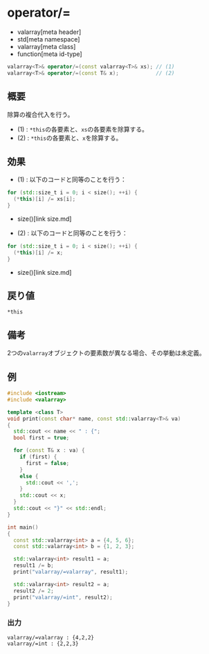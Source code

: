 # operator/=
* valarray[meta header]
* std[meta namespace]
* valarray[meta class]
* function[meta id-type]

```cpp
valarray<T>& operator/=(const valarray<T>& xs); // (1)
valarray<T>& operator/=(const T& x);            // (2)
```

## 概要
除算の複合代入を行う。

- (1) : `*this`の各要素と、`xs`の各要素を除算する。
- (2) : `*this`の各要素と、`x`を除算する。


## 効果
- (1) : 以下のコードと同等のことを行う：

```cpp
for (std::size_t i = 0; i < size(); ++i) {
  (*this)[i] /= xs[i];
}
```
* size()[link size.md]

- (2) : 以下のコードと同等のことを行う：

```cpp
for (std::size_t i = 0; i < size(); ++i) {
  (*this)[i] /= x;
}
```
* size()[link size.md]


## 戻り値
`*this`


## 備考
2つの`valarray`オブジェクトの要素数が異なる場合、その挙動は未定義。


## 例
```cpp example
#include <iostream>
#include <valarray>

template <class T>
void print(const char* name, const std::valarray<T>& va)
{
  std::cout << name << " : {";
  bool first = true;

  for (const T& x : va) {
    if (first) {
      first = false;
    }
    else {
      std::cout << ',';
    }
    std::cout << x;
  }
  std::cout << "}" << std::endl;
}

int main()
{
  const std::valarray<int> a = {4, 5, 6};
  const std::valarray<int> b = {1, 2, 3};

  std::valarray<int> result1 = a;
  result1 /= b;
  print("valarray/=valarray", result1);

  std::valarray<int> result2 = a;
  result2 /= 2;
  print("valarray/=int", result2);
}
```

### 出力
```
valarray/=valarray : {4,2,2}
valarray/=int : {2,2,3}
```


